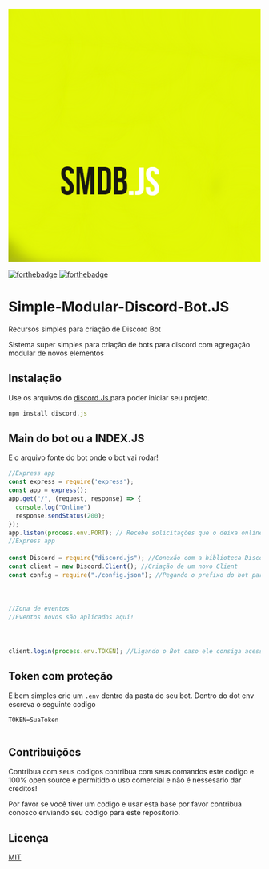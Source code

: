![GitHub Logo](/Assets/SmdbJs.png)







[![forthebadge](https://forthebadge.com/images/badges/made-with-javascript.svg)](https://forthebadge.com)
[![forthebadge](https://forthebadge.com/images/badges/open-source.svg)](https://forthebadge.com)






# Simple-Modular-Discord-Bot.JS
Recursos simples para criação de Discord Bot 



Sistema super simples para criação de bots para discord com agregação modular de novos elementos 





## Instalação

Use os arquivos do [discord.Js ](https://discord.js.org/#/) para poder iniciar seu projeto.


```js
npm install discord.js
```



## Main do bot ou a INDEX.JS
E o arquivo fonte do bot onde o bot vai rodar!

```js
//Express app
const express = require('express');
const app = express();
app.get("/", (request, response) => {
  console.log("Online")
  response.sendStatus(200);
});
app.listen(process.env.PORT); // Recebe solicitações que o deixa online
//Express app

const Discord = require("discord.js"); //Conexão com a biblioteca Discord.js
const client = new Discord.Client(); //Criação de um novo Client
const config = require("./config.json"); //Pegando o prefixo do bot para respostas de comandos



//Zona de eventos 
//Eventos novos são aplicados aqui!



client.login(process.env.TOKEN); //Ligando o Bot caso ele consiga acessar o token
```



## Token com proteção
E bem simples crie um ```.env``` dentro da pasta do seu bot. Dentro do dot env escreva o seguinte codigo
```env
TOKEN=SuaToken


```





## Contribuições
Contribua com seus codigos contribua com seus comandos este codigo e 100% open source 
e permitido o uso comercial e não é nessesario dar creditos!

Por favor se você tiver um codigo e usar esta base por favor contribua conosco enviando seu codigo
para este repositorio. 

## Licença
[MIT](https://choosealicense.com/licenses/mit/)

